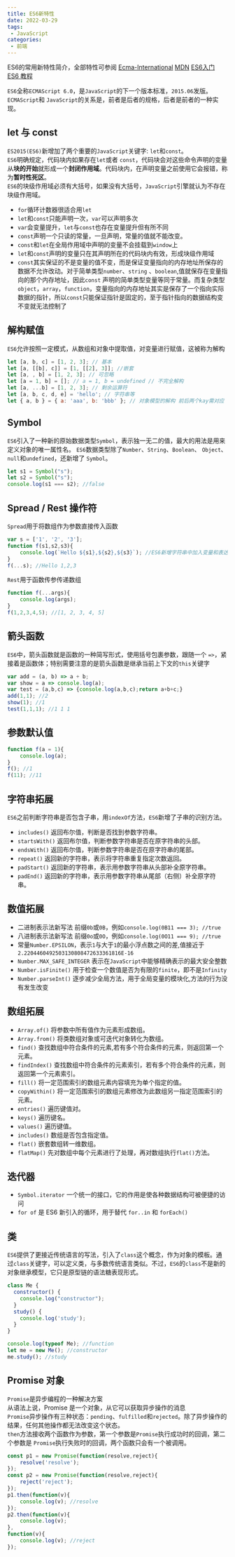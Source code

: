 ```yaml
---
title: ES6新特性
date: 2022-03-29
tags:
 - JavaScript
categories:
 - 前端
--- 
```


ES6的常用新特性简介，全部特性可参阅 [Ecma-International](https://www.ecma-international.org/ecma-262/6.0/)
[MDN](https://developer.mozilla.org/zh-CN/docs/Web/JavaScript/New_in_JavaScript/ECMAScript_6_support_in_Mozilla)
[ES6入门](https://es6.ruanyifeng.com/)
[ES6 教程](https://www.runoob.com/w3cnote/es6-tutorial.html)

`ES6`全称`ECMAScript 6.0`，是`JavaScript`的下一个版本标准，`2015.06`发版。`ECMAScript`和 `JavaScript`的关系是，前者是后者的规格，后者是前者的一种实现。

## let 与 const
`ES2015(ES6)`新增加了两个重要的`JavaScript`关键字: `let`和`const`。  
`ES6`明确规定，代码块内如果存在`let`或者 `const`，代码块会对这些命令声明的变量从**块的开始**就形成一个**封闭作用域**。代码块内，在声明变量之前使用它会报错，称为**暂时性死区**。  
`ES6`的块级作用域必须有大括号，如果没有大括号，`JavaScript`引擎就认为不存在块级作用域。
* `for`循环计数器很适合用`let`
* `let`和`const`只能声明一次，`var`可以声明多次
* `var`会变量提升，`let`与`const`也存在变量提升但有所不同
* `const`声明一个只读的常量，一旦声明，常量的值就不能改变。
* `const`和`let`在全局作用域中声明的变量不会挂载到`window`上
* `let`和`const`声明的变量只在其声明所在的代码块内有效，形成块级作用域
* `const`其实保证的不是变量的值不变，而是保证变量指向的内存地址所保存的数据不允许改动。对于简单类型`number`、`string` 、`boolean`,值就保存在变量指向的那个内存地址，因此`const` 声明的简单类型变量等同于常量。而复杂类型`object`，`array`，`function`，变量指向的内存地址其实是保存了一个指向实际数据的指针，所以`const`只能保证指针是固定的，至于指针指向的数据结构变不变就无法控制了

## 解构赋值
`ES6`允许按照一定模式，从数组和对象中提取值，对变量进行赋值，这被称为解构

```JavaScript
let [a, b, c] = [1, 2, 3]; // 基本
let [a, [[b], c]] = [1, [[2], 3]]; //嵌套
let [a, , b] = [1, 2, 3]; // 可忽略
let [a = 1, b] = []; // a = 1, b = undefined // 不完全解构
let [a, ...b] = [1, 2, 3]; // 剩余运算符
let [a, b, c, d, e] = 'hello'; // 字符串等
let { a, b } = { a: 'aaa', b: 'bbb' }; // 对象模型的解构 前后两个kay需对应
```

## Symbol
`ES6`引入了一种新的原始数据类型`Symbol`，表示独一无二的值，最大的用法是用来定义对象的唯一属性名。
`ES6`数据类型除了`Number`、`String`、`Boolean`、 `Object`、`null`和`undefined`，还新增了 `Symbol`。

```JavaScript
let s1 = Symbol("s");
let s2 = Symbol("s");
console.log(s1 === s2); //false
```


## Spread / Rest 操作符
`Spread`用于将数组作为参数直接传入函数

```JavaScript
var s = ['1', '2', '3'];
function f(s1,s2,s3){
    console.log(`Hello ${s1},${s2},${s3}`); //ES6新增字符串中加入变量和表达式
}
f(...s); //Hello 1,2,3
```
`Rest`用于函数传参传递数组

```JavaScript
function f(...args){
    console.log(args);
}
f(1,2,3,4,5); //[1, 2, 3, 4, 5]
```


## 箭头函数
`ES6`中，箭头函数就是函数的一种简写形式，使用括号包裹参数，跟随一个 `=>`，紧接着是函数体；特别需要注意的是箭头函数是继承当前上下文的`this`关键字

```JavaScript
var add = (a, b) => a + b;
var show = a => console.log(a);
var test = (a,b,c) => {console.log(a,b,c);return a+b+c;}
add(1,1); //2
show(1); //1
test(1,1,1); //1 1 1
```

## 参数默认值

```JavaScript
function f(a = 1){
    console.log(a);
}
f(); //1
f(11); //11
```
## 字符串拓展
`ES6`之前判断字符串是否包含子串，用`indexOf`方法，`ES6`新增了子串的识别方法。
* `includes()` 返回布尔值，判断是否找到参数字符串。
* `startsWith()` 返回布尔值，判断参数字符串是否在原字符串的头部。
* `endsWith()` 返回布尔值，判断参数字符串是否在原字符串的尾部。
* `repeat()` 返回新的字符串，表示将字符串重复指定次数返回。
* `padStart()` 返回新的字符串，表示用参数字符串从头部补全原字符串。
* `padEnd()` 返回新的字符串，表示用参数字符串从尾部（右侧）补全原字符串。

## 数值拓展
* 二进制表示法新写法 前缀`0b`或`0B`，例如`console.log(0B11 === 3); //true`
* 八进制表示法新写法 前缀`0o`或`0O`，例如`console.log(0O11 === 9); //true`
* 常量`Number.EPSILON`，表示`1`与大于`1`的最小浮点数之间的差,值接近于 `2.2204460492503130808472633361816E-16`
* `Number.MAX_SAFE_INTEGER` 表示在`JavaScript`中能够精确表示的最大安全整数
* `Number.isFinite()` 用于检查一个数值是否为有限的`finite`，即不是`Infinity`
* `Number.parseInt()` 逐步减少全局方法，用于全局变量的模块化,方法的行为没有发生改变

## 数组拓展
* `Array.of()` 将参数中所有值作为元素形成数组。
* `Array.from()` 将类数组对象或可迭代对象转化为数组。
* `find()` 查找数组中符合条件的元素,若有多个符合条件的元素，则返回第一个元素。
* `findIndex()` 查找数组中符合条件的元素索引，若有多个符合条件的元素，则返回第一个元素索引。
* `fill()` 将一定范围索引的数组元素内容填充为单个指定的值。
* `copyWithin()` 将一定范围索引的数组元素修改为此数组另一指定范围索引的元素。
* `entries()` 遍历键值对。
* `keys()` 遍历键名。
* `values()` 遍历键值。
* `includes()` 数组是否包含指定值。
* `flat()` 嵌套数组转一维数组。
* `flatMap()` 先对数组中每个元素进行了处理，再对数组执行`flat()`方法。

## 迭代器
*  `Symbol.iterator` 一个统一的接口，它的作用是使各种数据结构可被便捷的访问
*  `for of` 是 ES6 新引入的循环，用于替代 `for..in` 和 `forEach()`

## 类
`ES6`提供了更接近传统语言的写法，引入了`class`这个概念，作为对象的模板。通过`class`关键字，可以定义类，与多数传统语言类似。不过，`ES6`的`class`不是新的对象继承模型，它只是原型链的语法糖表现形式。

```JavaScript
class Me {
  constructor() {
    console.log("constructor");
  }
  study() {
    console.log('study');
  }
}

console.log(typeof Me); //function
let me = new Me(); //constructor
me.study(); //study
```


## Promise 对象
`Promise`是异步编程的一种解决方案   
从语法上说，Promise 是一个对象，从它可以获取异步操作的消息  
`Promise`异步操作有三种状态：`pending`、`fulfilled`和`rejected`。除了异步操作的结果，任何其他操作都无法改变这个状态。  
`then`方法接收两个函数作为参数，第一个参数是`Promise`执行成功时的回调，第二个参数是 `Promise`执行失败时的回调，两个函数只会有一个被调用。
```JavaScript
const p1 = new Promise(function(resolve,reject){
    resolve('resolve');
}); 
const p2 = new Promise(function(resolve,reject){
    reject('reject');
});
p1.then(function(v){  
    console.log(v); //resolve
});
p2.then(function(v){ 
    console.log(v);
},
function(v){
    console.log(v); //reject
});
```